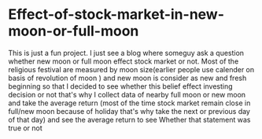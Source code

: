 # Effect-of-stock-market-in-new-moon-or-full-moon

This is just a fun project.
I just see a blog where someguy ask a question whether new moon or full moon effect stock market or not. Most of the religious festival are measured by moon size(earlier people use calender on basis of revolution of moon ) and new moon is consider as new and fresh beginning so that I decided to see whether this belief effect investing decision or not
that's why I collect data of nearby full moon or new moon and take the average return (most of the time stock market remain close in full/new moon because of holiday that's why take the next or previous day of that day)  and see the average return to see 
Whether that statement was true or not

